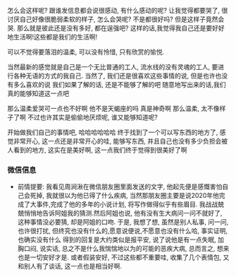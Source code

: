 怎么会这样呢?
跟谁发信息都会说很感动, 有什么感动的呢?
让我觉得都要哭了,
很讨厌自己好像很脆弱柔软的样子,
怎么会哭呢?
不是都很好吗?
但是这样子竟然会哭.
那么就是彼此还是没有多好,
都在逞强吧?
这样的话,我觉得我自己还是要好好地生活啊!这些都是我们的生活啊!

可以不觉得要落泪的温柔, 可以没有怜惜, 只有欣赏的愉悦. 

当然最新的感觉就是自己是一个无比普通的工人, 流水线的没有灵魂的工人, 要进行各种无语的方式的我自己.
当然了, 我们还是很喜欢这些事情的说, 但是也许也没有多么喜欢的说
我们如果了解的话, 还是不能够了解的吧
随意地写出来的话,我们真的能够知道这一点吧

那么温柔爱哭可一点也不好啊
他不是天蝎座的吗
真是神奇啊
那么温柔, 太不像样子了啊
不过也许其实是偷偷地厌烦呢, 
谁又能够知道呢? 

开始做我们自己的事情吧, 哈哈哈哈哈哈
终于找到了一个可以写东西的地方了, 感觉非常开心, 这一点还是非常开心的哇, 能够写东西, 并且自己也没有多少负担会被人看到的地方, 这实在是美好啊,
这一点我们终于觉得到很美好了啊

### 微信信息 
- 前情提要:
    我看见周涧湫在微信朋友圈里面发送的文字, 他起先便是感慨害怕自己会死掉, 我就很以为他已得了什么疾病, 当然那朋友圈主要是说2020年他完成了大事件,完成了他的多年的小说计划, 将写作做得似乎有些眉目.
    我战战兢兢悄悄地告诉阿姐我的猜测.然后阿姐也说, 他有没有生大病问一问不就好了, 这种事情没必要猜, 却是阿姐的口吻. 于是, 我想了想, 虽然是别人私事, 问一问, 也许很打扰, 但终究也没有什么的,愿意说便说,不愿意也没有什么哈, 事实证明, 也确实没有什么
    得到的回复是大约类似是报平安, 说了说他是有一点失眠, 加胸口闷, 说实话, 总之不是什么我惴惴地以为的可能的恶疾大病, 总而言之, 想来也是一切安好才是. 或者假装安好, 不过这些都不重要哇, 收集了几个表情包, 又和别人有了谈话, 这一点也是相当好啊.